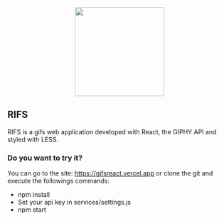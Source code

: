 <div align="center">
  <img src="https://i.imgur.com/NHU5fsa.png" width="200px">
</div>

## RIFS

RIFS is a gifs web application developed with React, the GIPHY API and styled with LESS.

### Do you want to try it?

You can go to the site: https://gifsreact.vercel.app or clone the git and execute the followings commands: 
- npm install
- Set your api key in services/settings.js
- npm start
